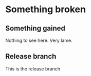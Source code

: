 # Something broken
## Something gained

Nothing to see here. Very lame.

## Release branch

This is the release branch
